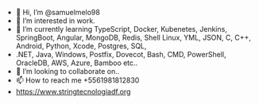 - 👋 Hi, I’m @samuelmelo98
- 👀 I’m interested in work.
- 🌱 I’m currently learning TypeScript, Docker, Kubenetes, Jenkins, SpringBoot, Angular, MongoDB, Redis, Shell Linux, YML, JSON, C, C++, Android, Python, Xcode, Postgres, SQL,
- .NET, Java, Windows, Postfix, Dovecot, Bash, CMD, PowerShell, OracleDB, AWS, Azure, Bamboo etc..
- 💞️ I’m looking to collaborate on..
- 📫 How to reach me +5561981812830
- https://www.stringtecnologiadf.org

<!---
samuelmelo98/samuelmelo98 is a ✨ special ✨ repository because its `README.md` (this file) appears on your GitHub profile.
You can click the Preview link to take a look at your changes.
--->
